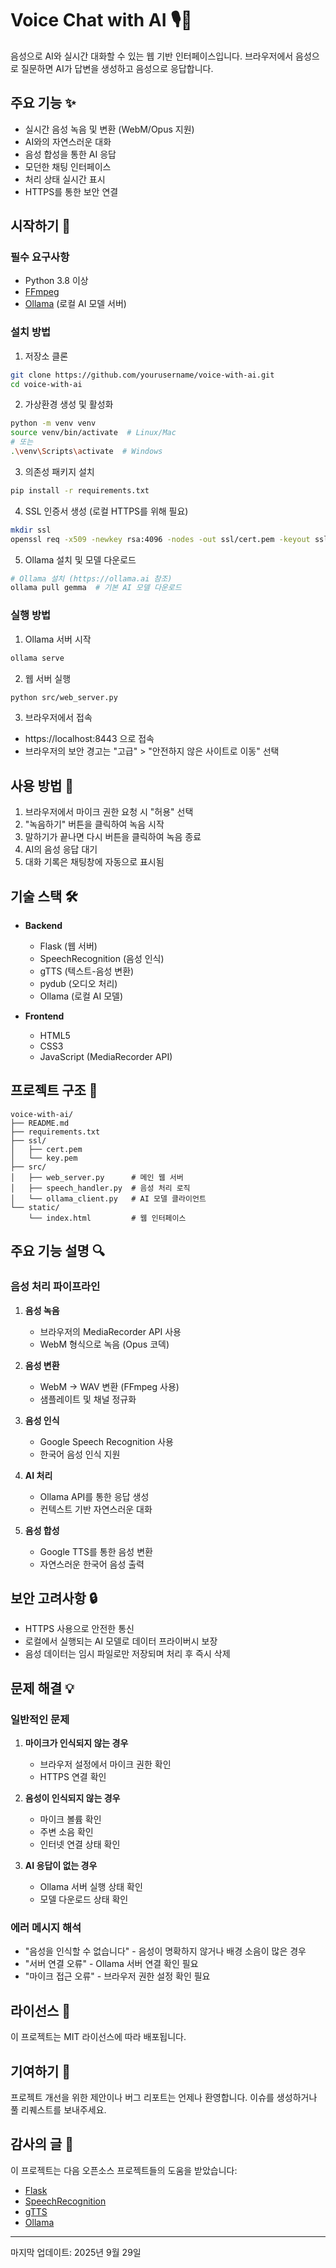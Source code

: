 # Voice Chat with AI 🎙️💬

음성으로 AI와 실시간 대화할 수 있는 웹 기반 인터페이스입니다. 브라우저에서 음성으로 질문하면 AI가 답변을 생성하고 음성으로 응답합니다.

## 주요 기능 ✨

- 실시간 음성 녹음 및 변환 (WebM/Opus 지원)
- AI와의 자연스러운 대화
- 음성 합성을 통한 AI 응답
- 모던한 채팅 인터페이스
- 처리 상태 실시간 표시
- HTTPS를 통한 보안 연결

## 시작하기 🚀

### 필수 요구사항

- Python 3.8 이상
- [FFmpeg](https://ffmpeg.org/download.html)
- [Ollama](https://ollama.ai) (로컬 AI 모델 서버)

### 설치 방법

1. 저장소 클론
```bash
git clone https://github.com/yourusername/voice-with-ai.git
cd voice-with-ai
```

2. 가상환경 생성 및 활성화
```bash
python -m venv venv
source venv/bin/activate  # Linux/Mac
# 또는
.\venv\Scripts\activate  # Windows
```

3. 의존성 패키지 설치
```bash
pip install -r requirements.txt
```

4. SSL 인증서 생성 (로컬 HTTPS를 위해 필요)
```bash
mkdir ssl
openssl req -x509 -newkey rsa:4096 -nodes -out ssl/cert.pem -keyout ssl/key.pem -days 365 -subj "/CN=localhost"
```

5. Ollama 설치 및 모델 다운로드
```bash
# Ollama 설치 (https://ollama.ai 참조)
ollama pull gemma  # 기본 AI 모델 다운로드
```

### 실행 방법

1. Ollama 서버 시작
```bash
ollama serve
```

2. 웹 서버 실행
```bash
python src/web_server.py
```

3. 브라우저에서 접속
- https://localhost:8443 으로 접속
- 브라우저의 보안 경고는 "고급" > "안전하지 않은 사이트로 이동" 선택

## 사용 방법 📝

1. 브라우저에서 마이크 권한 요청 시 "허용" 선택
2. "녹음하기" 버튼을 클릭하여 녹음 시작
3. 말하기가 끝나면 다시 버튼을 클릭하여 녹음 종료
4. AI의 음성 응답 대기
5. 대화 기록은 채팅창에 자동으로 표시됨

## 기술 스택 🛠️

- **Backend**
  - Flask (웹 서버)
  - SpeechRecognition (음성 인식)
  - gTTS (텍스트-음성 변환)
  - pydub (오디오 처리)
  - Ollama (로컬 AI 모델)

- **Frontend**
  - HTML5
  - CSS3
  - JavaScript (MediaRecorder API)

## 프로젝트 구조 📁

```
voice-with-ai/
├── README.md
├── requirements.txt
├── ssl/
│   ├── cert.pem
│   └── key.pem
├── src/
│   ├── web_server.py      # 메인 웹 서버
│   ├── speech_handler.py  # 음성 처리 로직
│   └── ollama_client.py   # AI 모델 클라이언트
└── static/
    └── index.html         # 웹 인터페이스
```

## 주요 기능 설명 🔍

### 음성 처리 파이프라인

1. **음성 녹음**
   - 브라우저의 MediaRecorder API 사용
   - WebM 형식으로 녹음 (Opus 코덱)

2. **음성 변환**
   - WebM -> WAV 변환 (FFmpeg 사용)
   - 샘플레이트 및 채널 정규화

3. **음성 인식**
   - Google Speech Recognition 사용
   - 한국어 음성 인식 지원

4. **AI 처리**
   - Ollama API를 통한 응답 생성
   - 컨텍스트 기반 자연스러운 대화

5. **음성 합성**
   - Google TTS를 통한 음성 변환
   - 자연스러운 한국어 음성 출력

## 보안 고려사항 🔒

- HTTPS 사용으로 안전한 통신
- 로컬에서 실행되는 AI 모델로 데이터 프라이버시 보장
- 음성 데이터는 임시 파일로만 저장되며 처리 후 즉시 삭제

## 문제 해결 💡

### 일반적인 문제

1. **마이크가 인식되지 않는 경우**
   - 브라우저 설정에서 마이크 권한 확인
   - HTTPS 연결 확인

2. **음성이 인식되지 않는 경우**
   - 마이크 볼륨 확인
   - 주변 소음 확인
   - 인터넷 연결 상태 확인

3. **AI 응답이 없는 경우**
   - Ollama 서버 실행 상태 확인
   - 모델 다운로드 상태 확인

### 에러 메시지 해석

- "음성을 인식할 수 없습니다" - 음성이 명확하지 않거나 배경 소음이 많은 경우
- "서버 연결 오류" - Ollama 서버 연결 확인 필요
- "마이크 접근 오류" - 브라우저 권한 설정 확인 필요

## 라이선스 📄

이 프로젝트는 MIT 라이선스에 따라 배포됩니다.

## 기여하기 🤝

프로젝트 개선을 위한 제안이나 버그 리포트는 언제나 환영합니다.
이슈를 생성하거나 풀 리퀘스트를 보내주세요.

## 감사의 글 🙏

이 프로젝트는 다음 오픈소스 프로젝트들의 도움을 받았습니다:

- [Flask](https://flask.palletsprojects.com/)
- [SpeechRecognition](https://pypi.org/project/SpeechRecognition/)
- [gTTS](https://pypi.org/project/gTTS/)
- [Ollama](https://ollama.ai)

---
마지막 업데이트: 2025년 9월 29일